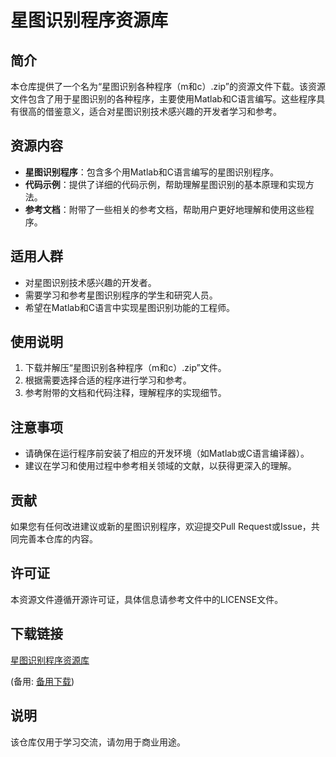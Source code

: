 # 星图识别程序资源库

## 简介

本仓库提供了一个名为“星图识别各种程序（m和c）.zip”的资源文件下载。该资源文件包含了用于星图识别的各种程序，主要使用Matlab和C语言编写。这些程序具有很高的借鉴意义，适合对星图识别技术感兴趣的开发者学习和参考。

## 资源内容

- **星图识别程序**：包含多个用Matlab和C语言编写的星图识别程序。
- **代码示例**：提供了详细的代码示例，帮助理解星图识别的基本原理和实现方法。
- **参考文档**：附带了一些相关的参考文档，帮助用户更好地理解和使用这些程序。

## 适用人群

- 对星图识别技术感兴趣的开发者。
- 需要学习和参考星图识别程序的学生和研究人员。
- 希望在Matlab和C语言中实现星图识别功能的工程师。

## 使用说明

1. 下载并解压“星图识别各种程序（m和c）.zip”文件。
2. 根据需要选择合适的程序进行学习和参考。
3. 参考附带的文档和代码注释，理解程序的实现细节。

## 注意事项

- 请确保在运行程序前安装了相应的开发环境（如Matlab或C语言编译器）。
- 建议在学习和使用过程中参考相关领域的文献，以获得更深入的理解。

## 贡献

如果您有任何改进建议或新的星图识别程序，欢迎提交Pull Request或Issue，共同完善本仓库的内容。

## 许可证

本资源文件遵循开源许可证，具体信息请参考文件中的LICENSE文件。

## 下载链接
[星图识别程序资源库](https://pan.quark.cn/s/05a76616a0cc) 

(备用: [备用下载](https://pan.baidu.com/s/1SwZjZgeCrEz7-vsGpBJvsQ?pwd=1234))

## 说明

该仓库仅用于学习交流，请勿用于商业用途。
